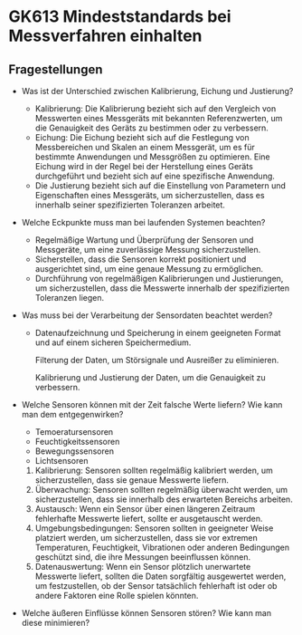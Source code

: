 # GK613 Mindeststandards bei Messverfahren einhalten

## Fragestellungen

- Was ist der Unterschied zwischen Kalibrierung, Eichung und Justierung?

  - Kalibrierung: Die Kalibrierung bezieht sich auf den Vergleich von  Messwerten eines Messgeräts mit bekannten Referenzwerten, um die  Genauigkeit des Geräts zu bestimmen oder zu verbessern. 
  - Eichung: Die Eichung bezieht sich auf die Festlegung von Messbereichen  und Skalen an einem Messgerät, um es für bestimmte Anwendungen und  Messgrößen zu optimieren. Eine Eichung wird in der Regel bei der  Herstellung eines Geräts durchgeführt und bezieht sich auf eine  spezifische Anwendung.
  - Die Justierung bezieht sich auf die Einstellung von Parametern und  Eigenschaften eines Messgeräts, um sicherzustellen, dass es innerhalb  seiner spezifizierten Toleranzen arbeitet.

- Welche Eckpunkte muss man bei laufenden Systemen beachten?

  - Regelmäßige Wartung und Überprüfung der Sensoren und Messgeräte, um eine zuverlässige Messung sicherzustellen.
  - Sicherstellen, dass die Sensoren korrekt positioniert und ausgerichtet sind, um eine genaue Messung zu ermöglichen.
  - Durchführung von regelmäßigen Kalibrierungen und Justierungen, um  sicherzustellen, dass die Messwerte innerhalb der spezifizierten  Toleranzen liegen.

- Was muss bei der Verarbeitung der Sensordaten beachtet werden?

  - Datenaufzeichnung und Speicherung in einem geeigneten Format und auf einem sicheren Speichermedium.

    Filterung der Daten, um Störsignale und Ausreißer zu eliminieren.

    Kalibrierung und Justierung der Daten, um die Genauigkeit zu verbessern.

    

- Welche Sensoren können mit der Zeit falsche Werte liefern? Wie kann man dem entgegenwirken?

  - Temoeratursensoren
  - Feuchtigkeitssensoren
  - Bewegungssensoren
  - Lichtsensoren

  1. Kalibrierung: Sensoren sollten regelmäßig kalibriert werden, um sicherzustellen, dass sie genaue Messwerte liefern.
  2. Überwachung: Sensoren sollten regelmäßig überwacht werden, um sicherzustellen, dass sie innerhalb des erwarteten Bereichs arbeiten.
  3. Austausch: Wenn ein Sensor über einen längeren Zeitraum fehlerhafte Messwerte liefert, sollte er ausgetauscht werden.
  4. Umgebungsbedingungen: Sensoren sollten in geeigneter Weise platziert werden, um sicherzustellen, dass sie vor extremen Temperaturen, Feuchtigkeit, Vibrationen oder anderen Bedingungen geschützt sind, die ihre Messungen beeinflussen können.
  5. Datenauswertung: Wenn ein Sensor plötzlich unerwartete Messwerte liefert, sollten die Daten sorgfältig ausgewertet werden, um festzustellen, ob der Sensor tatsächlich fehlerhaft ist oder ob andere Faktoren eine Rolle spielen könnten.

- Welche äußeren Einflüsse können Sensoren stören? Wie kann man diese minimieren?